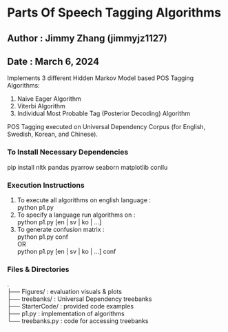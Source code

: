 #  Parts Of Speech Tagging Algorithms 
## Author : Jimmy Zhang (jimmyjz1127)
## Date : March 6, 2024

Implements 3 different Hidden Markov Model based POS Tagging Algorithms:
1) Naive Eager Algorithm
2) Viterbi Algorithm
3) Individual Most Probable Tag (Posterior Decoding) Algorithm

POS Tagging executed on Universal Dependency Corpus (for English, Swedish, Korean, and Chinese).

### To Install Necessary Dependencies 
pip install nltk pandas pyarrow seaborn matplotlib conllu 

### Execution Instructions 
1. To execute all algorithms on english language :  
    python p1.py 
2. To specify a language run algorithms on :  
    python p1.py [en | sv | ko | ...]
3. To generate confusion matrix :  
    python p1.py conf   
    OR  
    python p1.py [en | sv | ko | ...] conf 


### Files & Directories 
.  
├── Figures/            : evaluation visuals & plots  
├── treebanks/          : Universal Dependency treebanks  
├── StarterCode/        : provided code examples  
├── p1.py               : implementation of algorithms    
└── treebanks.py        : code for accessing treebanks 
